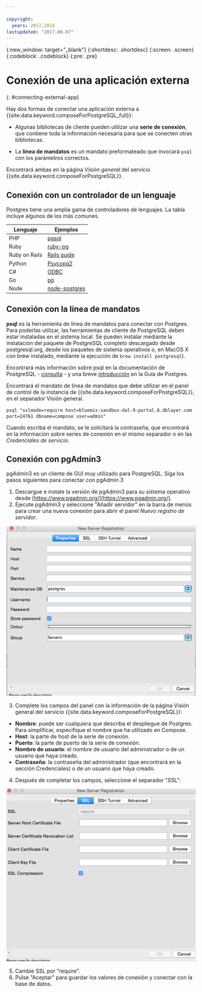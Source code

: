 ```yaml
---

copyright:
  years: 2017,2018
lastupdated: "2017-06-07"
---
```


{:new_window: target="_blank"}
{:shortdesc: .shortdesc}
{:screen: .screen}
{:codeblock: .codeblock}
{:pre: .pre}

# Conexión de una aplicación externa
{: #connecting-external-app}

Hay dos formas de conectar una aplicación externa a {{site.data.keyword.composeForPostgreSQL_full}}:

- Algunas bibliotecas de cliente pueden utilizar una **serie de conexión**, que contiene toda la información necesaria para que se conecten otras bibliotecas.

- La **línea de mandatos** es un mandato preformateado que invocará `psql` con los parámetros correctos.

Encontrará ambas en la página *Visión general* del servicio {{site.data.keyword.composeForPostgreSQL}}.

## Conexión con un controlador de un lenguaje

Postgres tiene una amplia gama de controladores de lenguajes.  La tabla incluye algunos de los más comunes.

Lenguaje|Ejemplos
----------|-----------
PHP|[pgsql](http://php.net/manual/en/pgsql.examples-basic.php)
Ruby|[ruby-pg](https://bitbucket.org/ged/ruby-pg/wiki/Home)
Ruby on Rails|[Rails guide](http://edgeguides.rubyonrails.org/configuring.html#configuring-a-postgresql-database)
Python|[Psycopg2](https://wiki.postgresql.org/wiki/Psycopg2_Tutorial)
C#|[ODBC](https://wiki.postgresql.org/wiki/Using_Microsoft_.NET_with_the_PostgreSQL_Database_Server_via_ODBC)
Go|[pq](https://godoc.org/github.com/lib/pq)
Node|[node-postgres](https://github.com/brianc/node-postgres/wiki/Example)

## Conexión con la línea de mandatos

**psql** es la herramienta de línea de mandatos para conectar con Postgres. Para poderlas utilizar, las herramientas de cliente de PostgreSQL deben estar instaladas en el sistema local. Se pueden instalar mediante la instalación del paquete de PostgreSQL completo descargado desde postgresql.org, desde los paquetes de sistema operativos o, en MacOS X con brew instalado, mediante la ejecución de `brew install postgresql`).   

Encontrará más información sobre psql en la documentación de PostgreSQL - [consulta](https://www.postgresql.org/docs/current/static/app-psql.html) - y una breve [introducción](http://postgresguide.com/utilities/psql.html) en la Guía de Postgres.

Encontrará el mandato de línea de mandatos que debe utilizar en el panel de control de la instancia de {{site.data.keyword.composeForPostgreSQL}}, en el separador Visión general.

```
psql "sslmode=require host=bluemix-sandbox-dal-9-portal.6.dblayer.com port=24761 dbname=compose user=admin"
```

Cuando escriba el mandato, se le solicitará la contraseña, que encontrará en la información sobre series de conexión en el mismo separador o en las *Credenciales de servicio*.

## Conexión con pgAdmin3

pgAdmin3 es un cliente de GUI muy utilizado para PostgreSQL. Siga los pasos siguientes para conectar con pgAdmin 3

1. Descargue e instale la versión de pgAdmin3 para su sistema operativo desde [https://www.pgadmin.org/](https://www.pgadmin.org/).
2. Ejecute pgAdmin3 y seleccione "Añadir servidor" en la barra de menús para crear una nueva conexión para abrir el panel *Nuevo registro de servidor*.

  ![Nuevo registro de servidor de pgAdmin3. Separador Propiedades.](./images/pgadmin.png "El separador de propiedades del panel Nuevo registro de servidor de pgAdmin3.")

3. Complete los campos del panel con la información de la página Visión general del servicio {{site.data.keyword.composeForPostgreSQL}}:

  * **Nombre**: puede ser cualquiera que describa el despliegue de Postgres.  Para simplificar, especifique el nombre que ha utilizado en Compose.
  * **Host**: la parte de host de la serie de conexión.
  * **Puerto**: la parte de puerto de la serie de conexión.
  * **Nombre de usuario**: el nombre de usuario del administrador o de un usuario que haya creado.
  * **Contraseña**: la contraseña del administrador (que encontrará en la sección Credenciales) o de un usuario que haya creado.

4. Después de completar los campos, seleccione el separador "SSL":

  ![Panel Nuevo registro de servidor de pgAdmin3. Separador SSL.](./images/pgadmin_ssl.png "El separador SSL del panel Nuevo registro de usuario de pgAdmin3.")

5. Cambie SSL por "require".
6. Pulse "Aceptar" para guardar los valores de conexión y conectar con la base de datos.
